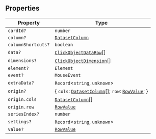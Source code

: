 ## Properties

| Property | Type |
| ------ | ------ |
| <a id="cardid"></a> `cardId?` | `number` |
| <a id="column"></a> `column?` | [`DatasetColumn`](DatasetColumn.md) |
| <a id="columnshortcuts"></a> `columnShortcuts?` | `boolean` |
| <a id="data"></a> `data?` | [`ClickObjectDataRow`](ClickObjectDataRow.md)[] |
| <a id="dimensions"></a> `dimensions?` | [`ClickObjectDimension`](ClickObjectDimension.md)[] |
| <a id="element"></a> `element?` | `Element` |
| <a id="event"></a> `event?` | `MouseEvent` |
| <a id="extradata"></a> `extraData?` | `Record`\<`string`, `unknown`\> |
| <a id="origin"></a> `origin?` | \{ `cols`: [`DatasetColumn`](DatasetColumn.md)[]; `row`: [`RowValue`](../type-aliases/RowValue.md); \} |
| `origin.cols` | [`DatasetColumn`](DatasetColumn.md)[] |
| `origin.row` | [`RowValue`](../type-aliases/RowValue.md) |
| <a id="seriesindex"></a> `seriesIndex?` | `number` |
| <a id="settings"></a> `settings?` | `Record`\<`string`, `unknown`\> |
| <a id="value"></a> `value?` | [`RowValue`](../type-aliases/RowValue.md) |
